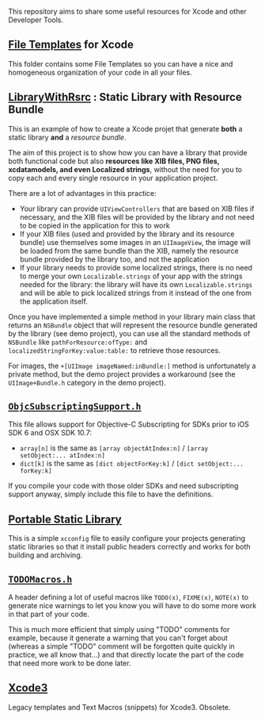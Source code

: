 This repository aims to share some useful resources for Xcode and other Developer Tools.

## [File Templates](Xcode-Utils/tree/master/File%20Templates) for Xcode

This folder contains some File Templates so you can have a nice and homogeneous organization of your code in all your files.

## [LibraryWithRsrc](Xcode-Utils/tree/master/LibraryWithRsrc) : Static Library **with Resource Bundle**

This is an example of how to create a Xcode projet that generate **both** a static library **and** a _resource bundle_.

The aim of this project is to show how you can have a library that provide both functional code but also **resources like
XIB files, PNG files, xcdatamodels, and even Localized strings**, without the need for you to copy
each and every single resource in your application project.

There are a lot of advantages in this practice:

* Your library can provide `UIViewControllers` that are based on XIB files if necessary, and the XIB files will be provided by the library
  and not need to be copied in the application for this to work
* If your XIB files (used and provided by the library and its resource bundle) use themselves some images in an `UIImageView`,
  the image will be loaded from the same bundle than the XIB, namely the resource bundle provided by the library too, and not the application
* If your library needs to provide some localized strings, there is no need to merge your own `Localizable.strings` of your app
  with the strings needed for the library: the library will have its own `Localizable.strings` and will be able to pick localized strings
  from it instead of the one from the application itself.

Once you have implemented a simple method in your library main class that returns an `NSBundle` object that will represent the
resource bundle generated by the library (see demo project), you can use all the standard methods of `NSBundle` like
`pathForResource:ofType:` and `localizedStringForKey:value:table:` to retrieve those resources.

For images, the `+[UIImage imageNamed:inBundle:]` method is unfortunately a private method, but the demo project provides a workaround
(see the `UIImage+Bundle.h` category in the demo project).

## [`ObjcSubscriptingSupport.h`](Xcode-Utils/tree/master/ObjcSubscriptingSupport.h)

This file allows support for Objective-C Subscripting for SDKs prior to iOS SDK 6 and OSX SDK 10.7:

* `array[n]` is the same as `[array objectAtIndex:n]` / `[array setObject:... atIndex:n]`
* `dict[k]` is the same as `[dict objectForKey:k]` / `[dict setObject:... forKey:k]`

If you compile your code with those older SDKs and need subscripting support anyway, simply include this file to have the definitions.

## [Portable Static Library](Xcode-Utils/tree/master/Portable%20Static%20Library)

This is a simple `xcconfig` file to easily configure your projects generating static libraries so that it install public headers correctly
and works for both building and archiving.

## [`TODOMacros.h`](Xcode-Utils/tree/master/TODOMacros.h)

A header defining a lot of useful macros like `TODO(x)`, `FIXME(x)`, `NOTE(x)` to generate nice warnings to let you know you will have
to do some more work in that part of your code.

This is much more efficient that simply using "TODO" comments for example, because it generate a warning that you can't forget about
(whereas a simple "TODO" comment will be forgotten quite quickly in practice, we all know that…) and that directly locate the part
of the code that need more work to be done later.

## [Xcode3](Xcode-Utils/tree/master/Xcode3)

Legacy templates and Text Macros (snippets) for Xcode3. Obsolete.